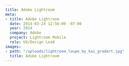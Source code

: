 ```yaml
---
title: Adobe Lightroom
meta:
- title: Adobe Lightroom
  date: 2014-03-24 12:56:00 -07:00
  year: 2014
  company: Adobe
  project: Lightroom Mobile
  role: UX/Design Lead
images:
- path: "/uploads/lightroom_loupe_by_kai_gradert.jpg"
  title: Adobe Lightroom
---
```


